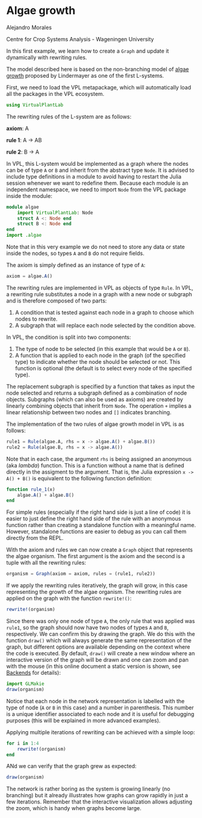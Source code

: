 # Algae growth

Alejandro Morales

Centre for Crop Systems Analysis - Wageningen University

In this first example, we learn how to create a `Graph` and update it
dynamically with rewriting rules.

The model described here is based on the non-branching model of [algae
growth](https://en.wikipedia.org/wiki/L-system#Example_1:_Algae) proposed by
Lindermayer as one of the first L-systems.

First, we need to load the VPL metapackage, which will automatically load all
the packages in the VPL ecosystem.

```julia
using VirtualPlantLab
```

The rewriting rules of the L-system are as follows:

**axiom**:   A

**rule 1**:  A $\rightarrow$ AB

**rule 2**:  B $\rightarrow$ A

In VPL, this L-system would be implemented as a graph where the nodes can be of
type `A` or `B` and inherit from the abstract type `Node`. It is advised to
include type definitions in a module to avoid having to restart the Julia
session whenever we want to redefine them. Because each module is an independent
namespace, we need to import `Node` from the VPL package inside the module:

```julia
module algae
    import VirtualPlantLab: Node
    struct A <: Node end
    struct B <: Node end
end
import .algae
```

Note that in this very example we do not need to store any data or state inside
the nodes, so types `A` and `B` do not require fields.

The axiom is simply defined as an instance of type of `A`:

```julia
axiom = algae.A()
```

The rewriting rules are implemented in VPL as objects of type `Rule`. In VPL, a
rewriting rule substitutes a node in a graph with a new node or subgraph and is
therefore composed of two parts:

1. A condition that is tested against each node in a graph to choose which nodes
   to rewrite.
2. A subgraph that will replace each node selected by the condition above.

In VPL, the condition is split into two components:

1. The type of node to be selected (in this example that would be `A` or `B`).
2. A function that is applied to each node in the graph (of the specified type)
   to indicate whether the node should be selected or not. This function is
   optional (the default is to select every node of the specified type).

The replacement subgraph is specified by a function that takes as input the node
selected and returns a subgraph defined as a combination of node objects.
Subgraphs (which can also be used as axioms) are created by linearly combining
objects that inherit from `Node`. The operation `+` implies a linear
relationship between two nodes and `[]` indicates branching.

The implementation of the two rules of algae growth model in VPL is as follows:

```julia
rule1 = Rule(algae.A, rhs = x -> algae.A() + algae.B())
rule2 = Rule(algae.B, rhs = x -> algae.A())
```

Note that in each case, the argument `rhs` is being assigned an anonymous (aka
*lambda*) function. This is a function without a name that is defined directly
in the assigment to the argument. That is, the Julia expression `x -> A() + B()`
is equivalent to the following function definition:

```julia
function rule_1(x)
    algae.A() + algae.B()
end
```

For simple rules (especially if the right hand side is just a line of code) it
is easier to just define the right hand side of the rule with an anonymous
function rather than creating a standalone function with a meaningful name.
However, standalone functions are easier to debug as you can call them directly
from the REPL.

With the axiom and rules we can now create a `Graph` object that represents the
algae organism. The first argument is the axiom and the second is a tuple with
all the rewriting rules:

```julia
organism = Graph(axiom = axiom, rules = (rule1, rule2))
```

If we apply the rewriting rules iteratively, the graph will grow, in this case
representing the growth of the algae organism. The rewriting rules are applied
on the graph with the function `rewrite!()`:

```julia
rewrite!(organism)
```

Since there was only one node of type `A`, the only rule that was applied was
`rule1`, so the graph should now have two nodes of types `A` and `B`,
respectively. We can confirm this by drawing the graph. We do this with the
function `draw()` which will always generate the same representation of the
graph, but different options are available depending on the context where the
code is executed. By default, `draw()` will create a new window where an
interactive version of the graph will be drawn and one can zoom and pan with the
mouse (in this online document a static version is shown, see
[Backends](../../manual/Visualization.md) for details):

```julia
import GLMakie
draw(organism)
```

Notice that each node in the network representation is labelled with the type of
node (`A` or `B` in this case) and a number in parenthesis. This number is a
unique identifier associated to each node and it is useful for debugging
purposes (this will be explained in more advanced examples).

Applying multiple iterations of rewriting can be achieved with a simple loop:

```julia
for i in 1:4
    rewrite!(organism)
end
```

ANd we can verify that the graph grew as expected:

```julia
draw(organism)
```

The network is rather boring as the system is growing linearly (no branching)
but it already illustrates how graphs can grow rapidly in just a few iterations.
Remember that the interactive visualization allows adjusting the zoom, which is
handy when graphs become large.
